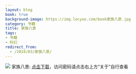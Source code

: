 ```yaml
---
layout: blog
book: true
background-image: https://img.locyoo.com/book家族八景.jpg
category: 书籍
title: 家族八景
tags:
- 书籍
- 科幻
redirect_from:
  - /2024/03/家族八景/
---
```

![](https://img.locyoo.com/book家族八景.jpg)
家族八景: <a name = "ref1" href="https://089m.com/f/50983618-1272781289-aeb8f9?p=3619">点击下载</a>，访问密码请点击右上方“关于”自行查看